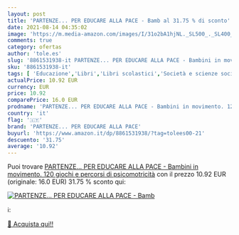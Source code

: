 ```yaml
---
layout: post
title: 'PARTENZE... PER EDUCARE ALLA PACE - Bamb al 31.75 % di sconto'
date: 2021-08-14 04:35:02
image: 'https://m.media-amazon.com/images/I/31o2bA1hjNL._SL500_._SL400_.jpg'
comments: true
category: ofertas
author: 'tole.es'
slug: '8861531938-it PARTENZE... PER EDUCARE ALLA PACE - Bambini in movimento....'
sku: '8861531938-it'
tags: [ 'Educazione','Libri','Libri scolastici','Società e scienze sociali','Studi culturali e sociali','partenze... per educare alla pace', ]
actualPrice: 10.92 EUR
currency: EUR
price: 10.92
comparePrice: 16.0 EUR
prodname: 'PARTENZE... PER EDUCARE ALLA PACE - Bambini in movimento. 120 giochi e percorsi di psicomotricità'
country: 'it'
flag: '🇮🇹'
brand: 'PARTENZE... PER EDUCARE ALLA PACE'
buyurl: 'https://www.amazon.it/dp/8861531938/?tag=tolees00-21'
descuento: '31.75'
average: '10.92'
---
```


Puoi trovare [PARTENZE... PER EDUCARE ALLA PACE - Bambini in movimento. 120 giochi e percorsi di psicomotricità](https://www.amazon.it/dp/8861531938/?tag=tolees00-21) con il prezzo 10.92 EUR (originale: 16.0 EUR) 31.75 % sconto qui:

[![PARTENZE... PER EDUCARE ALLA PACE - Bamb](https://m.media-amazon.com/images/I/31o2bA1hjNL._SL500_._SL400_.jpg)](https://www.amazon.it/dp/8861531938/?tag=tolees00-21)

ℹ️:


[🛒 Acquista qui!!](https://www.amazon.it/dp/8861531938/?tag=tolees00-21)
